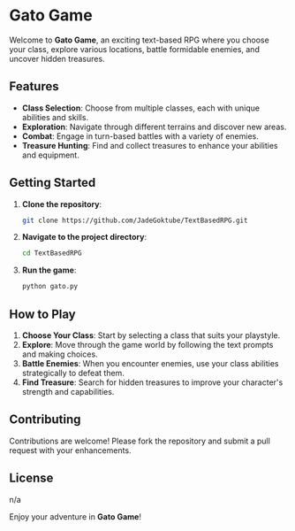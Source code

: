 # Gato Game

Welcome to **Gato Game**, an exciting text-based RPG where you choose your class, explore various locations, battle formidable enemies, and uncover hidden treasures.

## Features

- **Class Selection**: Choose from multiple classes, each with unique abilities and skills.
- **Exploration**: Navigate through different terrains and discover new areas.
- **Combat**: Engage in turn-based battles with a variety of enemies.
- **Treasure Hunting**: Find and collect treasures to enhance your abilities and equipment.

## Getting Started

1. **Clone the repository**:
   ```bash
   git clone https://github.com/JadeGoktube/TextBasedRPG.git
   ```
2. **Navigate to the project directory**:
   ```bash
   cd TextBasedRPG
   ```
3. **Run the game**:
   ```bash
   python gato.py
   ```

## How to Play

1. **Choose Your Class**: Start by selecting a class that suits your playstyle.
2. **Explore**: Move through the game world by following the text prompts and making choices.
3. **Battle Enemies**: When you encounter enemies, use your class abilities strategically to defeat them.
4. **Find Treasure**: Search for hidden treasures to improve your character's strength and capabilities.

## Contributing

Contributions are welcome! Please fork the repository and submit a pull request with your enhancements.

## License

n/a

Enjoy your adventure in **Gato Game**!
